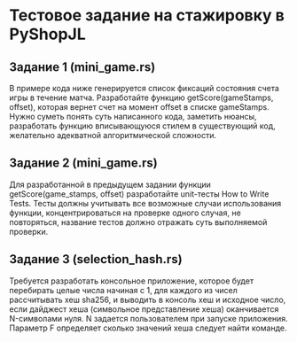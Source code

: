 # Тестовое задание на стажировку в PyShopJL

## Задание 1 (mini_game.rs)

В примере кода ниже генерируется список фиксаций состояния счета игры в течение матча.
Разработайте функцию getScore(gameStamps, offset), которая вернет счет на момент offset в списке gameStamps.
Нужно суметь понять суть написанного кода, заметить нюансы, разработать функцию вписывающуюся стилем в существующий код, 
желательно адекватной алгоритмической сложности.

## Задание 2 (mini_game.rs)

Для разработанной в предыдущем задании функции getScore(game_stamps, offset) разработайте 
unit-тесты How to Write Tests. Тесты должны учитывать все возможные случаи использования функции, концентрироваться
на проверке одного случая, не повторяться, название тестов должно отражать суть выполняемой проверки.

## Задание 3 (selection_hash.rs)

Требуется разработать консольное приложение, которое будет перебирать целые числа начиная с 1, для каждого из чисел рассчитывать хеш sha256, и выводить в консоль хеш и исходное число, если дайджест хеша (символьное представление хеша) оканчивается N-символами нуля. N задается пользователем при запуске приложения. Параметр F определяет сколько значений хеша следует найти команде.

